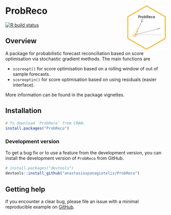 # ProbReco <a href='https://https://github.com/anastasiospanagiotelis/ProbReco'><img src='man/figures/ProbReco.png' align="right" height="138.5" /></a>


<!-- badges: start -->
  [![R build status](https://github.com/anastasiospanagiotelis/ProbReco/workflows/R-CMD-check/badge.svg)](https://github.com/anastasiospanagiotelis/ProbReco/actions)
  <!-- badges: end -->


## Overview

A package for probabilistic forecast reconciliation based on score optimisation via stochastic gradient methods.  The main functions are

  - `scoreopt()` for score optimisation based on a rolling window of out of sample forecasts.
  - `scoreoptin()` for score optimisation based on using residuals (easier interface).

More information can be found in the package vignettes.

## Installation

``` r
# To download `ProbReco` from CRAN:
install.packages("ProbReco")

```

### Development version

To get a bug fix or to use a feature from the development version, you
can install the development version of `ProbReco` from GitHub.

``` r
# install.packages("devtools")
devtools::install_github("anastasiospanagiotelis/ProbReco")
```

## Getting help

If you encounter a clear bug, please file an issue with a minimal
reproducible example on
[GitHub](https://github.com/anastasiospanagiotelis/ProbReco/issues).
